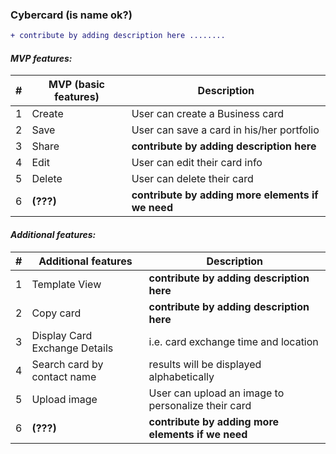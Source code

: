 ### Cybercard (is name ok?)

```diff
+ contribute by adding description here ........
```

#### _MVP features:_

| # | MVP (basic features) | Description |
| - | ------ | ------ |
| 1 | Create| User can create a Business card |
| 2 | Save | User can save a card in his/her portfolio |
| 3 | Share | **contribute by adding description here** |
| 4 | Edit | User can edit their card info |
| 5 | Delete | User can delete their card |
| 6 | **(???)** | **contribute by adding more elements if we need** |

#### _Additional features:_

| # | Additional features | Description |
| - | ------ | ------ |
| 1 | Template View| **contribute by adding description here** |
| 2 | Copy card | **contribute by adding description here** |
| 3 | Display Card Exchange Details | i.e. card exchange time and location |
| 4 | Search card by contact name | results will be displayed alphabetically | 
| 5 | Upload image | User can upload an image to personalize their card |
| 6 | **(???)** | **contribute by adding more elements if we need** |
